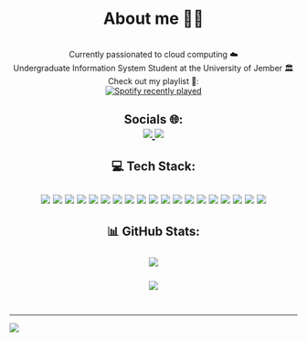 

<div align="center">
<h1>
  About me 🧟‍♂️
</h1>
<br>
Currently passionated to cloud computing ☁️
<br>
Undergraduate Information System Student at the University of Jember 🏛️ 
<br>
Check out my playlist 🎵: 
<br>
<be>
<a href="https://open.spotify.com/playlist/4BxPyFQJZ68IGCxV1TyvuJ?si=6d1ec6c9284e41b5">
<img src="https://spotify-recently-played-readme.vercel.app/api?user=62etwkmlbfj9vvvpsix2j5x9e&count=5" alt="Spotify recently played"  />
</a>
  

<h2>
  Socials 🌐:
  <br>
  <a href="https://instagram.com/afifmza">
    <img src="https://img.shields.io/badge/Instagram-%23E4405F.svg?logo=Instagram&logoColor=white">
  </a>
  <a href="https://linkedin.com/in/muhammadafifrohmanmuzaky">
    <img src="https://img.shields.io/badge/LinkedIn-%230077B5.svg?logo=linkedin&logoColor=white">
  </a>
  
</h2>

<h2>
  💻 Tech Stack:
  <br>
  <br>
  <img src="https://img.shields.io/badge/Apache%20Groovy-4298B8.svg?style=for-the-badge&logo=Apache+Groovy&logoColor=white"/>
  <img src="https://img.shields.io/badge/javascript-%23323330.svg?style=for-the-badge&logo=javascript&logoColor=%23F7DF1E"/>
  <img src="https://img.shields.io/badge/python-3670A0?style=for-the-badge&logo=python&logoColor=ffdd54"/>
  <img src="https://img.shields.io/badge/html5-%23E34F26.svg?style=for-the-badge&logo=html5&logoColor=white"/>
  <img src="https://img.shields.io/badge/c%23-%23239120.svg?style=for-the-badge&logo=csharp&logoColor=white"/>
  <img src="https://img.shields.io/badge/GoogleCloud-%234285F4.svg?style=for-the-badge&logo=google-cloud&logoColor=white"/>
  <img src="https://img.shields.io/badge/node.js-6DA55F?style=for-the-badge&logo=node.js&logoColor=white"/>
  <img src="https://img.shields.io/badge/express.js-%23404d59.svg?style=for-the-badge&logo=express&logoColor=%2361DAFB"/>
  <img src="https://img.shields.io/badge/express.js-%23404d59.svg?style=for-the-badge&logo=express&logoColor=%2361DAFB"/>
  <img src="https://img.shields.io/badge/laravel-%23FF2D20.svg?style=for-the-badge&logo=laravel&logoColor=white"/>
  <img src="https://img.shields.io/badge/mysql-4479A1.svg?style=for-the-badge&logo=mysql&logoColor=white"/>
  <img src="https://img.shields.io/badge/adobe%20photoshop-%2331A8FF.svg?style=for-the-badge&logo=adobe%20photoshop&logoColor=white"/>
  <img src="https://img.shields.io/badge/Adobe%20Premiere%20Pro-9999FF.svg?style=for-the-badge&logo=Adobe%20Premiere%20Pro&logoColor=white"/>
  <img src="https://img.shields.io/badge/adobe%20illustrator-%23FF9A00.svg?style=for-the-badge&logo=adobe%20illustrator&logoColor=white"/>
  <img src="https://img.shields.io/badge/figma-%23F24E1E.svg?style=for-the-badge&logo=figma&logoColor=white"/>
  <img src="https://img.shields.io/badge/github-%23121011.svg?style=for-the-badge&logo=github&logoColor=white"/>
  <img src="https://img.shields.io/badge/git-%23F05033.svg?style=for-the-badge&logo=git&logoColor=white"/>
  <img src="https://img.shields.io/badge/Postman-FF6C37?style=for-the-badge&logo=postman&logoColor=white"/>
  <img src="https://img.shields.io/badge/kubernetes-%23326ce5.svg?style=for-the-badge&logo=kubernetes&logoColor=white"/>
</h2>

<h2>
  📊 GitHub Stats:
  <br>
  <br>
  <img src="https://github-readme-stats.vercel.app/api/top-langs/?username=Muzaky&theme=calm_pink&hide_border=false&include_all_commits=false&count_private=false&layout=compact">
  <br>
  <br>
  <img src="https://github-readme-streak-stats.herokuapp.com/?user=Muzaky&theme=calm_pink&hide_border=false">
  <br>
  <br>
</h2>

</div>

---
[![](https://visitcount.itsvg.in/api?id=Muzaky&icon=0&color=0)](https://visitcount.itsvg.in)


<!-- Proudly created with GPRM ( https://gprm.itsvg.in ) -->
